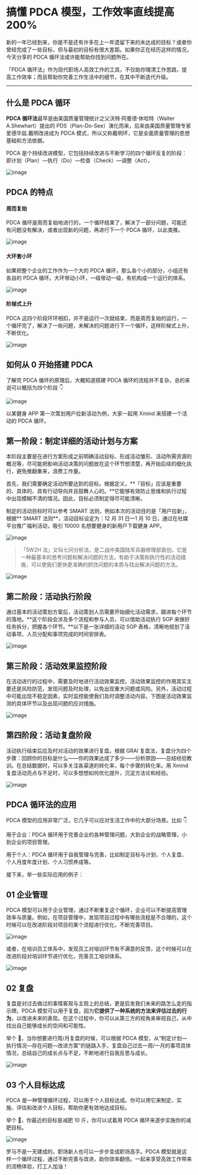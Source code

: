 # 搞懂 PDCA 模型，工作效率直线提高 200%

新的一年已经到来，你是不是还有许多在上一年遗留下来的未达成的目标？或者你曾经完成了一些目标，但与最初的目标有很大差距。如果你正在经历这样的情况，今天分享的 PDCA 循环法或许能帮助你找到问题所在。

「PDCA 循环法」作为现代职场人高效工作的工具，不仅助你理清工作思路，提高工作效率；而且帮助你完善工作生活中的细节，在其中不断迭代升级。

---

## 什么是 PDCA 循环

**PDCA 循环法**最早是由美国质量管理统计之父沃特·阿曼德·休哈特（Walter A.Shewhart）提出的 PDS（Plan-Do-See）演化而来，后来由美国质量管理专家爱德华兹.戴明改进成为 PDCA 模式，所以又称戴明环，它是全面质量管理的思想基础和方法依据。

PDCA 是个持续改进模型，它包括持续改进与不断学习的四个循环反复的阶段：即计划（Plan）—执行（Do）—检查（Check）—调整（Act）。

![image](https://s3.cn-north-1.amazonaws.com.cn/assets.xmind.cn/uploads/img/b2903808d21502012505072baf47ed8d.png)

## PDCA 的特点

#### 周而复始

PDCA 循环是周而复始地进行的，一个循环结束了，解决了一部分问题，可能还有问题没有解决，或者出现新的问题，再进行下一个 PDCA 循环，以此类推。

![image](https://s3.cn-north-1.amazonaws.com.cn/assets.xmind.cn/uploads/img/7aa8c55dca1e01aba19c792e8536592a.png)

#### 大环套小环

如果把整个企业的工作作为一个大的 PDCA 循环，那么各个小的部分，小组还有各自的 PDCA 循环。大环带动小环，一级带动一级，有机构成一个运行的体系。

![image](https://s3.cn-north-1.amazonaws.com.cn/assets.xmind.cn/uploads/img/88b1299fbeddd563d016de2bc64e7da9.png)

#### 阶梯式上升

PDCA 这四个阶段环环相扣，并不是运行一次就结束，而是周而复始的运行，一个循环完了，解决了一些问题，未解决的问题进行下一个循环，这样阶梯式上升，不断优化。

![image](https://s3.cn-north-1.amazonaws.com.cn/assets.xmind.cn/uploads/img/8506a33873eac487e45952bd0b81454f.png)

## 如何从 0 开始搭建 PDCA

了解完 PDCA 循环的原理后，大概知道搭建 PDCA 循环的流程并不复杂，总的来说可以概括为四个阶段 👇

![image](https://s3.cn-north-1.amazonaws.com.cn/assets.xmind.cn/uploads/img/b1cd76116e59b4c6b2a2d5b5dc52a477.png)

以某健身 APP 第一次策划用户拉新活动为例，大家一起用 Xmind 来搭建一个活动的 PDCA 循环。

## 第一阶段：制定详细的活动计划与方案

本阶段主要是在进行方案形成之前明确活动目标、形成活动雏形、活动所需资源的概况等，尽可能把影响活动决策的问题放在这个环节想清楚，再开始后续的细化执行，避免推翻重来，浪费工作量。

首先，我们需要确定活动所要达到的目标。根据定义，**「目标」应该是重要的、具体的、具有行动导向并且鼓舞人心的。**它能够有效防止思维和执行过程中出现模糊不清的情况。因此，目标必须制定得尽可能清晰。

制定的活动目标时可以参考 SMART 法则，例如本次的活动目的是「用户拉新」，根据** SMART 法则**，活动目标设定为：12 月 31 日—1 月 10 日，通过在社媒平台推广福利活动，吸引 10000 名想要健身的新用户下载健身 APP。

![image](https://s3.cn-north-1.amazonaws.com.cn/assets.xmind.cn/uploads/img/c76ccb5dcd4af20763fc09e5a146d029.png)

> 「5W2H 法」又叫七问分析法，是二战中美国陆军兵器修理部首创。它是一种最基本的思考问题和解决问题的方法，有助于决策和执行性的活动措施，可以使我们更快更准确的抓住问题的本质与找出解决问题的方法。

![image](https://s3.cn-north-1.amazonaws.com.cn/assets.xmind.cn/uploads/img/662e93cb4004f86c3d3ba5d2feba7785.png)

## 第二阶段：活动执行阶段

通过基本的活动策划方案后，活动策划人员需要开始细化活动需求，跟进每个环节的落地。**这个阶段会涉及多个流程和参与人员，可以借助活动执行 SOP 来做好任务拆分，把握各个环节。**以下是一张详细的活动 SOP 表格，清晰地规划了活动事项、人员分配和事项完成的时间安排表。

![image](https://s3.cn-north-1.amazonaws.com.cn/assets.xmind.cn/uploads/img/ea1dd3dad5225cebdde3690cf6217b18.png)

## 第三阶段：活动效果监控阶段

在活动进行的过程中，需要及时地进行活动效果监控。活动效果监控的作用其实主要还是风险防范，发现问题及时处理，以免出现重大问题或风险。另外，活动过程中可能出现不稳定因素，实时监控能使我们及时调整活动内容。下图是活动效果监测的具体环节以及出现问题的应对措施。

![image](https://s3.cn-north-1.amazonaws.com.cn/assets.xmind.cn/uploads/img/07f808ae35301d870daf491d6ffa08c1.png)

## 第四阶段：活动复盘阶段

活动执行结束后应及时对活动的效果进行复盘。根据 GRAI 复盘法，复盘分为四个步骤：回顾你的目标是什么——你的效果达成了多少——分析原因——总结经验教训。在总结数据时，可以多关注各渠道的转化率，每个步骤的转化率。用 Xmind 复盘活动亮点与不足时，可以多想想如何优化提升，沉淀方法论和经验。

![image](https://s3.cn-north-1.amazonaws.com.cn/assets.xmind.cn/uploads/img/88d6a4d591ca9fb53a8d60988f33e564.png)

## PDCA 循环法的应用

PDCA 模型的应用非常广泛，它几乎可以应对生活工作中的大部分场景。比如 👇

用于企业：PDCA 循环用于完善企业的各种管理问题，大到企业的战略管理，小到企业的项目管理。

用于个人：PDCA 循环用于自我管理与完善，比如制定目标与计划、个人复盘、个人月度年度计划、个人习惯养成等。

接下来，举一些实际应用的例子：

## 01 企业管理

PDCA 模型可以用于企业管理，通过不断重复这个循环，企业可以不断提高管理效率与质量。例如，在项目管理中，发现项目过程中有哪些流程是不合理的，这个时候可以在改进阶段对项目的某个流程进行优化，不断完善项目。

![image](https://s3.cn-north-1.amazonaws.com.cn/assets.xmind.cn/uploads/img/13227f1c5da25fd18046509ec0799889.png)

或者，在培训员工体系中，发现员工对培训环节有不满意的反馈，这个时候可以在改进阶段对培训环节进行优化，完善员工培训体系。

![image](https://s3.cn-north-1.amazonaws.com.cn/assets.xmind.cn/uploads/img/e1b08b6dab050cf42ceffb3be12a3484.png)

## 02 复盘

复盘是对过去做过的事情客观与主观上的总结，更是启发我们未来的路怎么走的指示牌。PDCA 模型可以用于复盘，因为**它提供了一种系统的方法来评估过去的行为**，以改进未来的表现。在这个过程中，你可以从第三方的视角来审视自己，从中找出自己能够成长的空间和可能性。

举个 🌰，当你想要进行周/月复盘的时候，可以根据 PDCA 模型，从“制定计划—执行情况—存在问题—改进方案”的链路入手，复盘自己过去一周/一月的事项具体情况，总结自己的成长点与不足，不断地进行自我反思与成长。

![image](https://s3.cn-north-1.amazonaws.com.cn/assets.xmind.cn/uploads/img/e6a3d968da5b2fb4ffa3b9cafc6ac3a8.png)

## 03 个人目标达成

PDCA 是一种管理循环过程，可以用于个人目标达成。你可以用它来制定、实施、评估和改进个人目标，帮助你更有效地达成目标。

举个 🌰，你最近的目标是减肥 10 斤，你可以试着用 PDCA 循环来逐步实施你的减肥目标。

![image](https://s3.cn-north-1.amazonaws.com.cn/assets.xmind.cn/uploads/img/4ac48e8fc07567e77f80a547e3d5d365.png)

罗马不是一天建成的，职场新人也可以一步步变成职场高手。PDCA 模型就是这样一个循环过程，通过不断完善与改进，助你效率翻倍。一起来享受高效工作带来的流畅体验，打工人加油！
